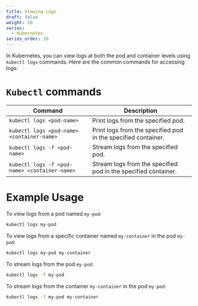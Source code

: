 ```yaml
---
title: Viewing Logs
draft: false
weight: 20
series:
  - Kubernetes
series_order: 20
---
```

In Kubernetes, you can view logs at both the pod and container levels using `kubectl logs` commands. Here are the common commands for accessing logs:
# `Kubectl` commands

| Command                                       | Description                                                    |
| --------------------------------------------- | -------------------------------------------------------------- |
| `kubectl logs <pod-name>`                     | Print logs from the specified pod.                             |
| `kubectl logs <pod-name> <container-name>`    | Print logs from the specified pod in the specified container.  |
| `kubectl logs -f <pod-name>`                  | Stream logs from the specified pod.                            |
| `kubectl logs -f <pod-name> <container-name>` | Stream logs from the specified pod in the specified container. |
# Example Usage

To view logs from a pod named `my-pod`:
```sh
kubectl logs my-pod
```

To view logs from a specific container named `my-container` in the pod `my-pod`:
```sh
kubectl logs my-pod my-container
```

To stream logs from the pod `my-pod`:
```sh
kubectl logs -f my-pod
```

To stream logs from the container `my-container` in the pod `my-pod`:
```sh
kubectl logs -f my-pod my-container
```